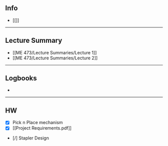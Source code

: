## Info

+ [[]]

---
## Lecture Summary
+ [[ME 473/Lecture Summaries/Lecture 1]]
+ [[ME 473/Lecture Summaries/Lecture 2]]


---
## Logbooks
+ 

---
## HW
+ [x] Pick n Place mechanism
+ [x] [[Project Requirements.pdf]]
+ [/] Stapler Design
